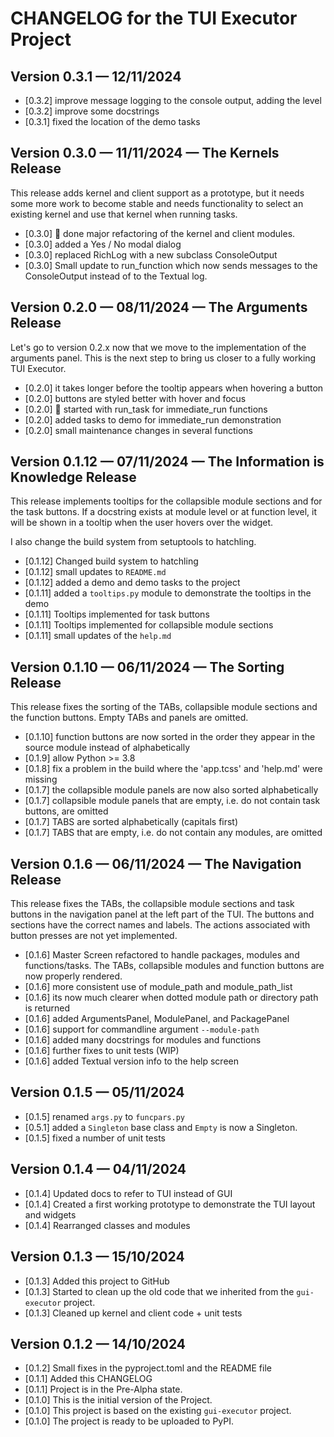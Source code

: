 # CHANGELOG for the TUI Executor Project

## Version 0.3.1 — 12/11/2024

- [0.3.2] improve message logging to the console output, adding the level
- [0.3.2] improve some docstrings
- [0.3.1] fixed the location of the demo tasks

## Version 0.3.0 — 11/11/2024 — The Kernels Release

This release adds kernel and client support as a prototype, but it needs some more work to become stable and needs functionality to select an existing kernel and use that kernel when running tasks.

- [0.3.0] 🚧 done major refactoring of the kernel and client modules.
- [0.3.0] added a Yes / No modal dialog
- [0.3.0] replaced RichLog with a new subclass ConsoleOutput
- [0.3.0] Small update to run_function which now sends messages to the ConsoleOutput instead of to the Textual log.

## Version 0.2.0 — 08/11/2024 — The Arguments Release

Let's go to version 0.2.x now that we move to the implementation of the arguments panel. This is the next step to bring us closer to a fully working TUI Executor.

- [0.2.0] it takes longer before the tooltip appears when hovering a button
- [0.2.0] buttons are styled better with hover and focus
- [0.2.0] 🚧 started with run_task for immediate_run functions
- [0.2.0] added tasks to demo for immediate_run demonstration
- [0.2.0] small maintenance changes in several functions

## Version 0.1.12 — 07/11/2024 — The Information is Knowledge Release

This release implements tooltips for the collapsible module sections and for the task buttons. If a docstring exists at module level or at function level, it will be shown in a tooltip when the user hovers over the widget.

I also change the build system from setuptools to hatchling.

- [0.1.12] Changed build system to hatchling
- [0.1.12] small updates to `README.md`
- [0.1.12] added a demo and demo tasks to the project
- [0.1.11] added a `tooltips.py` module to demonstrate the tooltips in the demo
- [0.1.11] Tooltips implemented for task buttons
- [0.1.11] Tooltips implemented for collapsible module sections
- [0.1.11] small updates of the `help.md` 

## Version 0.1.10 — 06/11/2024 — The Sorting Release

This release fixes the sorting of the TABs, collapsible module sections and the function buttons. Empty TABs and panels are omitted.

- [0.1.10] function buttons are now sorted in the order they appear in the source module instead of alphabetically
- [0.1.9] allow Python >= 3.8
- [0.1.8] fix a problem in the build where the 'app.tcss' and 'help.md' were missing
- [0.1.7] the collapsible module panels are now also sorted alphabetically
- [0.1.7] collapsible module panels that are empty, i.e. do not contain task buttons, are omitted
- [0.1.7] TABS are sorted alphabetically (capitals first)
- [0.1.7] TABS that are empty, i.e. do not contain any modules, are omitted

## Version 0.1.6 — 06/11/2024 — The Navigation Release

This release fixes the TABs, the collapsible module sections and task buttons in the navigation panel at the left part of the TUI. The buttons and sections have the correct names and labels. The actions associated with button presses are not yet implemented.

- [0.1.6] Master Screen refactored to handle packages, modules and functions/tasks. The TABs, collapsible modules and function buttons are now properly rendered.
- [0.1.6] more consistent use of module_path and module_path_list
- [0.1.6] its now much clearer when dotted module path or directory path is returned
- [0.1.6] added ArgumentsPanel, ModulePanel, and PackagePanel
- [0.1.6] support for commandline argument `--module-path`
- [0.1.6] added many docstrings for modules and functions
- [0.1.6] further fixes to unit tests (WIP)
- [0.1.6] added Textual version info to the help screen

## Version 0.1.5 — 05/11/2024

- [0.1.5] renamed `args.py` to `funcpars.py`
- [0.5.1] added a `Singleton` base class and `Empty` is now a Singleton.
- [0.1.5] fixed a number of unit tests

## Version 0.1.4 — 04/11/2024

- [0.1.4] Updated docs to refer to TUI instead of GUI
- [0.1.4] Created a first working prototype to demonstrate the TUI layout and widgets 
- [0.1.4] Rearranged classes and modules

## Version 0.1.3 — 15/10/2024

- [0.1.3] Added this project to GitHub
- [0.1.3] Started to clean up the old code that we inherited from the `gui-executor` project.
- [0.1.3] Cleaned up kernel and client code + unit tests

## Version 0.1.2 — 14/10/2024

- [0.1.2] Small fixes in the pyproject.toml and the README file
- [0.1.1] Added this CHANGELOG
- [0.1.1] Project is in the Pre-Alpha state.
- [0.1.0] This is the initial version of the Project.
- [0.1.0] This project is based on the existing `gui-executor` project.
- [0.1.0] The project is ready to be uploaded to PyPI.
